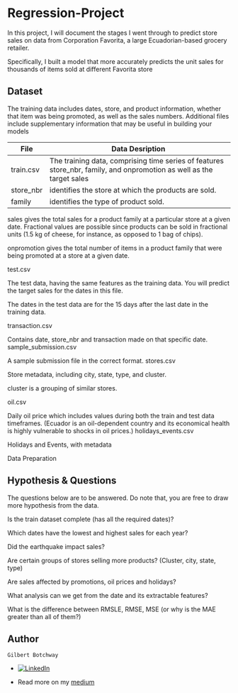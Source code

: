 # Regression-Project
In this project, I will document the stages I went through to predict store sales on data from Corporation Favorita, a large Ecuadorian-based grocery retailer.

Specifically, I built a model that more accurately predicts the unit sales for thousands of items sold at different Favorita store

## Dataset
The training data includes dates, store, and product information, whether that item was being promoted, as well as the sales numbers. Additional files include supplementary information that may be useful in building your models

|File| Data Desription|
|---------------------------|---------------------------------------------------|
|train.csv|The training data, comprising time series of features store_nbr, family, and onpromotion as well as the target sales|
|store_nbr |identifies the store at which the products are sold.
|family |identifies the type of product sold.

sales gives the total sales for a product family at a particular store at a given date. Fractional values are possible since products can be sold in fractional units (1.5 kg of cheese, for instance, as opposed to 1 bag of chips).

onpromotion gives the total number of items in a product family that were being promoted at a store at a given date.

test.csv

The test data, having the same features as the training data. You will predict the target sales for the dates in this file.

The dates in the test data are for the 15 days after the last date in the training data.

transaction.csv

Contains date, store_nbr and transaction made on that specific date.
sample_submission.csv

A sample submission file in the correct format.
stores.csv

Store metadata, including city, state, type, and cluster.

cluster is a grouping of similar stores.

oil.csv

Daily oil price which includes values during both the train and test data timeframes. (Ecuador is an oil-dependent country and its economical health is highly vulnerable to shocks in oil prices.)
holidays_events.csv

Holidays and Events, with metadata

Data Preparation

## Hypothesis & Questions

The questions below are to be answered. Do note that, you are free to draw more hypothesis from the data.

Is the train dataset complete (has all the required dates)?

Which dates have the lowest and highest sales for each year?

Did the earthquake impact sales?

Are certain groups of stores selling more products? (Cluster, city, state, type)

Are sales affected by promotions, oil prices and holidays?

What analysis can we get from the date and its extractable features?

What is the difference between RMSLE, RMSE, MSE (or why is the MAE greater than all of them?)











## Author

`Gilbert Botchway`

- [![LinkedIn](https://img.shields.io/badge/LinkedIn-%230077B5?logo=linkedin&logoColor=white)](https://www.linkedin.com/in/gilbert-botchway/) 

- Read more on my [medium](https://medium.com/@botchwaykojo/predicting-unit-sales-for-favorita-stores-using-machine-learning-b80b5722bf60)
